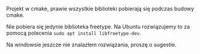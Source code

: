 
Projekt w cmake, prawie wszystkie biblioteki pobierają się podczas budowy cmake. 

Nie pobiera się jedynie biblioteka freetype. Na Ubuntu rozwiązujemy to za pomocą polecenia `sudo apt install libfreetype-dev`. 

Na windowsie jeszcze nie znalazłem rozwiązania, proszę o sugestie.